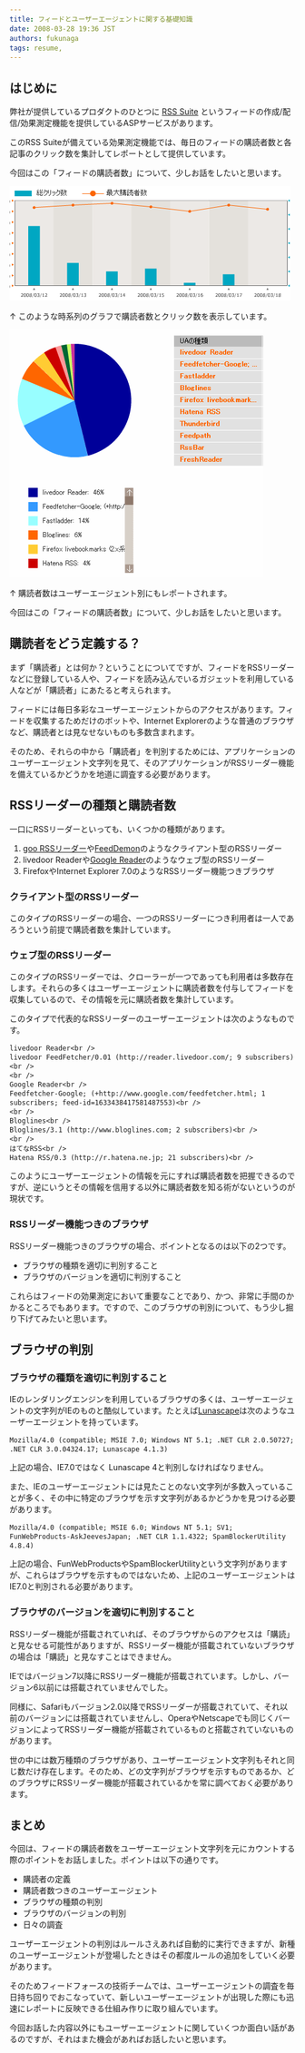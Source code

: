 ```yaml
---
title: フィードとユーザーエージェントに関する基礎知識
date: 2008-03-28 19:36 JST
authors: fukunaga
tags: resume, 
---
```

<h2>はじめに</h2>

<p>弊社が提供しているプロダクトのひとつに <a href="http://www.rsssuite.jp/">RSS Suite</a> というフィードの作成/配信/効果測定機能を提供しているASPサービスがあります。</p>

<p>このRSS Suiteが備えている効果測定機能では、毎日のフィードの購読者数と各記事のクリック数を集計してレポートとして提供しています。</p>

<p>今回はこの「フィードの購読者数」について、少しお話をしたいと思います。</p>
<!--more-->
<p><img src='/images/2008/03/rsssuite-graph.gif' alt='rsssuite-graph.gif' /></p>

<p>↑ このような時系列のグラフで購読者数とクリック数を表示しています。</p>

<p><img src='/images/2008/03/rsssuite-ua-graph.gif' alt='rsssuite-ua-graph.gif' /></p>

<p>↑ 購読者数はユーザーエージェント別にもレポートされます。</p>

<p>今回はこの「フィードの購読者数」について、少しお話をしたいと思います。</p>

<h2>購読者をどう定義する？</h2>

<p>まず「購読者」とは何か？ということについてですが、フィードをRSSリーダーなどに登録している人や、フィードを読み込んでいるガジェットを利用している人などが「購読者」にあたると考えられます。</p>

<p>フィードには毎日多彩なユーザーエージェントからのアクセスがあります。フィードを収集するためだけのボットや、Internet Explorerのような普通のブラウザなど、購読者とは見なせないものも多数含まれます。</p>

<p>そのため、それらの中から「購読者」を判別するためには、アプリケーションのユーザーエージェント文字列を見て、そのアプリケーションがRSSリーダー機能を備えているかどうかを地道に調査する必要があります。</p>

<h2>RSSリーダーの種類と購読者数</h2>

<p>一口にRSSリーダーといっても、いくつかの種類があります。</p>

<ol>
<li><a href="http://reader.goo.ne.jp/">goo RSSリーダー</a>や<a href="http://www.newsgator.com/Individuals/FeedDemon/Default.aspx">FeedDemon</a>のようなクライアント型のRSSリーダー</li>
<li><a herf="http://reader.livedoor.com/">livedoor Reader</a>や<a href="http://reader.google.com/">Google Reader</a>のようなウェブ型のRSSリーダー</li>
<li>FirefoxやInternet Explorer 7.0のようなRSSリーダー機能つきブラウザ</li>
</ol>

<h3>クライアント型のRSSリーダー</h3>

<p>このタイプのRSSリーダーの場合、一つのRSSリーダーにつき利用者は一人であろうという前提で購読者数を集計しています。</p>

<h3>ウェブ型のRSSリーダー</h3>

<p>このタイプのRSSリーダーでは、クローラーが一つであっても利用者は多数存在します。それらの多くはユーザーエージェントに購読者数を付与してフィードを収集しているので、その情報を元に購読者数を集計しています。</p>

<p>このタイプで代表的なRSSリーダーのユーザーエージェントは次のようなものです。</p>

```
livedoor Reader<br />
livedoor FeedFetcher/0.01 (http://reader.livedoor.com/; 9 subscribers)<br />
<br />
Google Reader<br />
Feedfetcher-Google; (+http://www.google.com/feedfetcher.html; 1 subscribers; feed-id=1633438417581487553)<br />
<br />
Bloglines<br />
Bloglines/3.1 (http://www.bloglines.com; 2 subscribers)<br />
<br />
はてなRSS<br />
Hatena RSS/0.3 (http://r.hatena.ne.jp; 21 subscribers)<br />

```

<p>このようにユーザーエージェントの情報を元にすれば購読者数を把握できるのですが、逆にいうとその情報を信用する以外に購読者数を知る術がないというのが現状です。</p>

<h3>RSSリーダー機能つきのブラウザ</h3>

<p>RSSリーダー機能つきのブラウザの場合、ポイントとなるのは以下の2つです。</p>

<ul>
<li>ブラウザの種類を適切に判別すること</li>
<li>ブラウザのバージョンを適切に判別すること</li>
</ul>

<p>これらはフィードの効果測定において重要なことであり、かつ、非常に手間のかかるところでもあります。ですので、このブラウザの判別について、もう少し掘り下げてみたいと思います。</p>

<h2>ブラウザの判別</h2>

<h3>ブラウザの種類を適切に判別すること</h3>

<p>IEのレンダリングエンジンを利用しているブラウザの多くは、ユーザーエージェントの文字列がIEのものと酷似しています。たとえば<a href="http://www.lunascape.jp/">Lunascape</a>は次のようなユーザーエージェントを持っています。</p>

```
Mozilla/4.0 (compatible; MSIE 7.0; Windows NT 5.1; .NET CLR 2.0.50727; .NET CLR 3.0.04324.17; Lunascape 4.1.3)
```

<p>上記の場合、IE7.0ではなく Lunascape 4と判別しなければなりません。</p>

<p>また、IEのユーザーエージェントには見たことのない文字列が多数入っていることが多く、その中に特定のブラウザを示す文字列があるかどうかを見つける必要があります。</p>

```
Mozilla/4.0 (compatible; MSIE 6.0; Windows NT 5.1; SV1; FunWebProducts-AskJeevesJapan; .NET CLR 1.1.4322; SpamBlockerUtility 4.8.4)
```

<p>上記の場合、FunWebProductsやSpamBlockerUtilityという文字列がありますが、これらはブラウザを示すものではないため、上記のユーザーエージェントはIE7.0と判別される必要があります。</p>

<h3>ブラウザのバージョンを適切に判別すること</h3>

<p>RSSリーダー機能が搭載されていれば、そのブラウザからのアクセスは「購読」と見なせる可能性がありますが、RSSリーダー機能が搭載されていないブラウザの場合は「購読」と見なすことはできません。</p>

<p>IEではバージョン7以降にRSSリーダー機能が搭載されています。しかし、バージョン6以前には搭載されていませんでした。</p>

<p>同様に、Safariもバージョン2.0以降でRSSリーダーが搭載されていて、それ以前のバージョンには搭載されていませんし、OperaやNetscapeでも同じくバージョンによってRSSリーダー機能が搭載されているものと搭載されていないものがあります。</p>

<p>世の中には数万種類のブラウザがあり、ユーザーエージェント文字列もそれと同じ数だけ存在します。そのため、どの文字列がブラウザを示すものであるか、どのブラウザにRSSリーダー機能が搭載されているかを常に調べておく必要があります。</p>

<h2>まとめ</h2>

<p>今回は、フィードの購読者数をユーザーエージェント文字列を元にカウントする際のポイントをお話しました。ポイントは以下の通りです。</p>

<ul>
<li>購読者の定義</li>
<li>購読者数つきのユーザーエージェント</li>
<li>ブラウザの種類の判別</li>
<li>ブラウザのバージョンの判別</li>
<li>日々の調査</li>
</ul>

<p>ユーザーエージェントの判別はルールさえあれば自動的に実行できますが、新種のユーザーエージェントが登場したときはその都度ルールの追加をしていく必要があります。</p>

<p>そのためフィードフォースの技術チームでは、ユーザーエージェントの調査を毎日持ち回りでおこなっていて、新しいユーザーエージェントが出現した際にも迅速にレポートに反映できる仕組み作りに取り組んでいます。</p>

<p>今回お話した内容以外にもユーザーエージェントに関していくつか面白い話があるのですが、それはまた機会があればお話したいと思います。</p>
